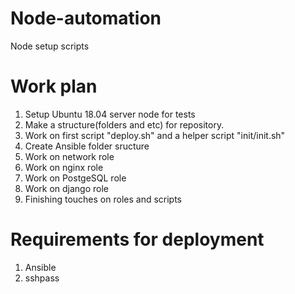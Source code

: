 # Node-automation
Node setup scripts

# Work plan

1. Setup Ubuntu 18.04 server node for tests
2. Make a structure(folders and etc) for repository.
3. Work on first script "deploy.sh" and a helper script "init/init.sh"
4. Create Ansible folder sructure
5. Work on network role
6. Work on nginx role
7. Work on PostgeSQL role
8. Work on django role
9. Finishing touches on roles and scripts


# Requirements for deployment

1. Ansible 
2. sshpass


